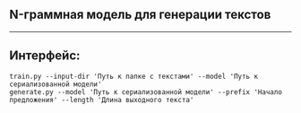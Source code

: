 ## N-граммная модель для генерации текстов
____
## Интерфейс:
    train.py --input-dir 'Путь к папке с текстами' --model 'Путь к сериализованной модели'
    generate.py --model 'Путь к сериализованной модели' --prefix 'Начало предложения' --length 'Длина выходного текста'